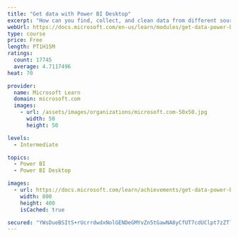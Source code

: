 ```yaml
---
title: "Get data with Power BI Desktop"
excerpt: "How can you find, collect, and clean data from different sources? Power BI is a tool for making sense of your data. You will learn tricks to make data-gathering easier."
webUrl: https://docs.microsoft.com/en-us/learn/modules/get-data-power-bi/
type: course
price: Free
length: PT1H15M
ratings:
  count: 17745
  average: 4.7117496
heat: 70

provider:
  name: Microsoft Learn
  domain: microsoft.com
  images:
    - url: /assets/images/organizations/microsoft.com-50x50.jpg
      width: 50
      height: 50

levels:
  - Intermediate

topics:
  - Power BI
  - Power BI Desktop

images:
  - url: https://docs.microsoft.com/learn/achievements/get-data-power-bi-desktop-social.png
    width: 800
    height: 400
    isCached: true

secured: "YWsDueBSItS+rUcrrdwdxNolGENDeGMYvZn5tGawNA8yCfUT7cdUClpt7zZTlmk3uj41yzBku5Z+rjS9tvqC38w4rRKpyWypf7auvODS8hYuR3MuRttAYA0tanbolmj8DjyjG4Uh7TTN6C3hoV1JVgJBwEJhPnXFJSEBj1QfhGOQpjyQCo9kIe52VVY6Sa6HKiyUxRT+phSU8y9QkocUTFFcSjaBFi0YpTZgBkQejeNJftc43ewrUenp4S8MntXZVFxA6SbhZFhHky/YpcwHeibXnIHWzjw6PrIOdfNrhtsRqmWyFMa4PHvB7HizHKb9sMd6BmeOMKp+O+ijqiy2ESSKg+/s0vB5mQENHixh2Uviis9KXKd6HUcEvqi2xMkp0DbUnCkQIoVHgf1PBwhivGDmKgYtcij7oXF5IjdawnyluIpcuroPuo6t5h+uR1ML;/iy/njKAFuXDvVMQo1yIQg=="
---
```



